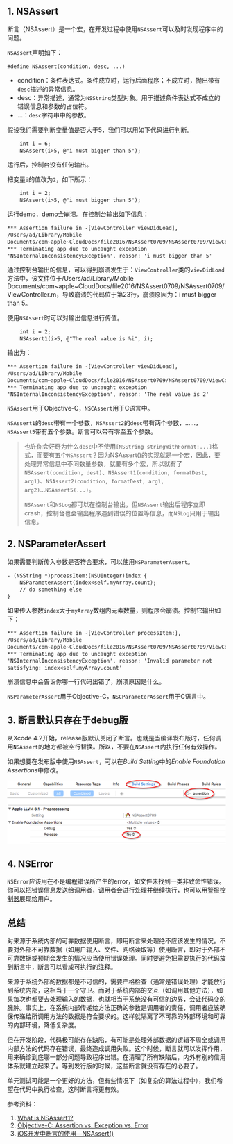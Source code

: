 ## 1. NSAssert

断言（NSAssert）是一个宏，在开发过程中使用`NSAssert`可以及时发现程序中的问题。

`NSAssert`声明如下：

```
#define NSAssert(condition, desc, ...)
```

- condition：条件表达式。条件成立时，运行后面程序；不成立时，抛出带有`desc`描述的异常信息。
- desc：异常描述，通常为`NSString`类型对象。用于描述条件表达式不成立的错误信息和参数的占位符。
- ...：`desc`字符串中的参数。

假设我们需要判断变量值是否大于5，我们可以用如下代码进行判断。

```
    int i = 6;
    NSAssert(i>5, @"i must bigger than 5");
```

运行后，控制台没有任何输出。

把变量`i`的值改为`2`，如下所示：

```
    int i = 2;
    NSAssert(i>5, @"i must bigger than 5");
```

运行demo，demo会崩溃。在控制台输出如下信息：

```
*** Assertion failure in -[ViewController viewDidLoad], /Users/ad/Library/Mobile Documents/com~apple~CloudDocs/file2016/NSAssert0709/NSAssert0709/ViewController.m:23
*** Terminating app due to uncaught exception 'NSInternalInconsistencyException', reason: 'i must bigger than 5'
```

通过控制台输出的信息，可以得到崩溃发生于：`ViewController`类的`viewDidLoad`方法中，该文件位于/Users/ad/Library/Mobile Documents/com~apple~CloudDocs/file2016/NSAssert0709/NSAssert0709/ViewController.m，导致崩溃的代码位于第23行，崩溃原因为：i must bigger than 5。

使用`NSAssert`时可以对输出信息进行传值。

```
    int i = 2;
    NSAssert1(i>5, @"The real value is %i", i);
```

输出为：

```
*** Assertion failure in -[ViewController viewDidLoad], /Users/ad/Library/Mobile Documents/com~apple~CloudDocs/file2016/NSAssert0709/NSAssert0709/ViewController.m:23
*** Terminating app due to uncaught exception 'NSInternalInconsistencyException', reason: 'The real value is 2'
```

`NSAssert`用于Objective-C，`NSCAssert`用于C语言中。

`NSAssert1`的`desc`带有一个参数，`NSAssert2`的`desc`带有两个参数，……，`NSAssert5`带有五个参数。断言可以带有零至五个参数。

> 也许你会好奇为什么`desc`中不使用`[NSString stringWithFormat:...]`格式，而要有五个`NSAssert`？因为NSAssert()的实现就是一个宏，因此，要处理异常信息中不同数量参数，就要有多个宏，所以就有了`NSAssert(condition, dest)`、`NSAssert1(condition, formatDest, arg1)`、`NSAssert2(condition, formatDest, arg1, arg2)`...`NSAssert5(...)`。
>
> `NSAssert`和`NSLog`都可以在控制台输出，但`NSAssert`输出后程序立即crash，控制台也会输出程序遇到错误的位置等信息，而`NSLog`只用于输出信息。

## 2. NSParameterAssert

如果需要判断传入参数是否符合要求，可以使用`NSParameterAssert`。

```
- (NSString *)processItem:(NSUInteger)index {
    NSParameterAssert(index<self.myArray.count);
    // do something else
}
```

如果传入参数`index`大于`myArray`数组内元素数量，则程序会崩溃。控制它输出如下：

```
*** Assertion failure in -[ViewController processItem:], /Users/ad/Library/Mobile Documents/com~apple~CloudDocs/file2016/NSAssert0709/NSAssert0709/ViewController.m:31
*** Terminating app due to uncaught exception 'NSInternalInconsistencyException', reason: 'Invalid parameter not satisfying: index<self.myArray.count'
```

崩溃信息中会告诉你哪一行代码出错了，崩溃原因是什么。

`NSParameterAssert`用于Objective-C，`NSCParameterAssert`用于C语言中。

## 3. 断言默认只存在于debug版

从Xcode 4.2开始，release版默认关闭了断言。也就是当编译发布版时，任何调用`NSAssert`的地方都被空行替换。所以，不要在`NSAssert`内执行任何有效操作。

如果想要在发布版中使用`NSAssert`，可以在*Build Setting*中的*Enable Foundation Assertions*中修改。

![Release](images/AssertRelease.png)

## 4. NSError

`NSError`应该用在不是编程错误所产生的error，如文件未找到一类非致命性错误。你可以把错误信息发送给调用者，调用者会进行处理并继续执行，也可以用[警报控制器](https://github.com/pro648/tips/wiki/UIAlertController%E7%9A%84%E4%BD%BF%E7%94%A8)展现给用户。

## 总结

对来源于系统内部的可靠数据使用断言，即用断言来处理绝不应该发生的情况。不要对外部不可靠数据（如用户输入、文件、网络读取等）使用断言，即对于外部不可靠数据或预期会发生的情况应当使用错误处理。同时要避免把需要执行的代码放到断言中，断言可以看成可执行的注释。

来源于系统外部的数据都是不可信的，需要严格检查（通常是错误处理）才能放行到系统内部，这相当于一个守卫。而对于系统内部的交互（如调用其他方法），如果每次也都要去处理输入的数据，也就相当于系统没有可信的边界，会让代码变的臃肿。事实上，在系统内部传递给方法正确的参数是调用者的责任，调用者应该确保传递给所调用方法的数据是符合要求的。这样就隔离了不可靠的外部环境和可靠的内部环境，降低复杂度。

但在开发阶段，代码极可能存在缺陷，有可能是处理外部数据的逻辑不周全或调用内部方法的代码存在错误，最终造成调用失败。这个时候，断言就可以发挥作用，用来确诊到底哪一部分问题导致程序出错。在清理了所有缺陷后，内外有别的信用体系就建立起来了。等到发行版的时候，这些断言就没有存在的必要了。

单元测试可能是一个更好的方法，但有些情况下（如复杂的算法过程中），我们希望在代码中执行检查，这时断言将更有效。

参考资料：

1. [What is NSAssert1?](https://stackoverflow.com/questions/5496378/what-is-nsassert1)
2. [Objective-C: Assertion vs. Exception vs. Error](https://stackoverflow.com/questions/5009597/objective-c-assertion-vs-exception-vs-error/5010188#5010188)
3. [iOS开发中断言的使用—NSAssert()](http://blog.csdn.net/univcore/article/details/16859263)
